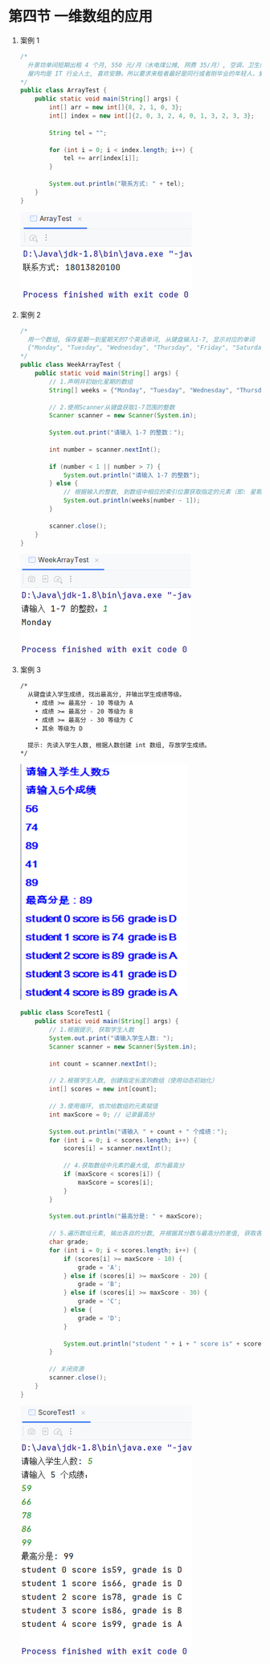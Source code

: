 # 第四节 一维数组的应用

1.  案例 1

    ```java
    /*
      升景坊单间短期出租 4 个月, 550 元/月（水电煤公摊, 网费 35/月）, 空调、卫生间、厨房齐全
      屋内均是 IT 行业人士, 喜欢安静。所以要求来租者最好是同行或者刚毕业的年轻人，爱干净、安静
    */
    public class ArrayTest {
        public static void main(String[] args) {
            int[] arr = new int[]{8, 2, 1, 0, 3};
            int[] index = new int[]{2, 0, 3, 2, 4, 0, 1, 3, 2, 3, 3};

            String tel = "";

            for (int i = 0; i < index.length; i++) {
                tel += arr[index[i]];
            }

            System.out.println("联系方式: " + tel);
        }
    }
    ```

    ![](https://raw.githubusercontent.com/wehome-h/typora-images-repository/main/images/20240423104933.png)

<div class="br"></div>

2.  案例 2

    ```java
    /*
      用一个数组, 保存星期一到星期天的7个英语单词, 从键盘输入1-7, 显示对应的单词
      {"Monday", "Tuesday", "Wednesday", "Thursday", "Friday", "Saturday", "Sunday"}
    */
    public class WeekArrayTest {
        public static void main(String[] args) {
            // 1.声明并初始化星期的数组
            String[] weeks = {"Monday", "Tuesday", "Wednesday", "Thursday", "Friday", "Saturday", "Sunday"};

            // 2.使用Scanner从键盘获取1-7范围的整数
            Scanner scanner = new Scanner(System.in);

            System.out.print("请输入 1-7 的整数：");

            int number = scanner.nextInt();

            if (number < 1 || number > 7) {
                System.out.println("请输入 1-7 的整数");
            } else {
                // 根据输入的整数, 到数组中相应的索引位置获取指定的元素（即: 星期几）
                System.out.println(weeks[number - 1]);
            }

            scanner.close();
        }
    }
    ```

    ![](https://raw.githubusercontent.com/wehome-h/typora-images-repository/main/images/20240423105336.png)

<div class="br"></div>

3.  案例 3

    ```
    /*
      从键盘读入学生成绩, 找出最高分, 并输出学生成绩等级。
        • 成绩 >= 最高分 - 10 等级为 A
        • 成绩 >= 最高分 - 20 等级为 B
        • 成绩 >= 最高分 - 30 等级为 C
        • 其余 等级为 D

      提示: 先读入学生人数, 根据人数创建 int 数组, 存放学生成绩。
    */
    ```

    ![](https://raw.githubusercontent.com/wehome-h/typora-images-repository/main/images/20240423105536.png)

    ```java
    public class ScoreTest1 {
        public static void main(String[] args) {
            // 1.根据提示, 获取学生人数
            System.out.print("请输入学生人数: ");
            Scanner scanner = new Scanner(System.in);

            int count = scanner.nextInt();

            // 2.根据学生人数, 创建指定长度的数组（使用动态初始化）
            int[] scores = new int[count];

            // 3.使用循环, 依次给数组的元素赋值
            int maxScore = 0; // 记录最高分

            System.out.println("请输入 " + count + " 个成绩：");
            for (int i = 0; i < scores.length; i++) {
                scores[i] = scanner.nextInt();

                // 4.获取数组中元素的最大值, 即为最高分
                if (maxScore < scores[i]) {
                    maxScore = scores[i];
                }
            }

            System.out.println("最高分是: " + maxScore);

            // 5.遍历数组元素, 输出各自的分数, 并根据其分数与最高分的差值, 获取各自的等级
            char grade;
            for (int i = 0; i < scores.length; i++) {
                if (scores[i] >= maxScore - 10) {
                    grade = 'A';
                } else if (scores[i] >= maxScore - 20) {
                    grade = 'B';
                } else if (scores[i] >= maxScore - 30) {
                    grade = 'C';
                } else {
                    grade = 'D';
                }

                System.out.println("student " + i + " score is" + scores[i] + ", grade is " + grade);
            }

            // 关闭资源
            scanner.close();
        }
    }
    ```

    ![](https://raw.githubusercontent.com/wehome-h/typora-images-repository/main/images/20240423105904.png)